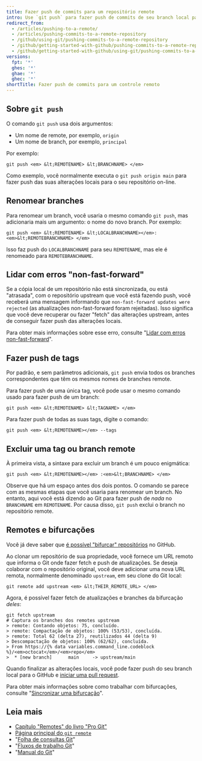 ```yaml
---
title: Fazer push de commits para um repositório remote
intro: Use `git push` para fazer push de commits de seu branch local para um repositório remote.
redirect_from:
  - /articles/pushing-to-a-remote/
  - /articles/pushing-commits-to-a-remote-repository
  - /github/using-git/pushing-commits-to-a-remote-repository
  - /github/getting-started-with-github/pushing-commits-to-a-remote-repository
  - /github/getting-started-with-github/using-git/pushing-commits-to-a-remote-repository
versions:
  fpt: '*'
  ghes: '*'
  ghae: '*'
  ghec: '*'
shortTitle: Fazer push de commits para um controle remoto
---
```


## Sobre `git push`
O comando `git push` usa dois argumentos:

* Um nome de remote, por exemplo, `origin`
* Um nome de branch, por exemplo, `principal`

Por exemplo:

```shell
git push <em> &lt;REMOTENAME> &lt;BRANCHNAME> </em>
```

Como exemplo, você normalmente executa o `git push origin main` para fazer push das suas alterações locais para o seu repositório on-line.

## Renomear branches

Para renomear um branch, você usaria o mesmo comando `git push`, mas adicionaria mais um argumento: o nome do novo branch. Por exemplo:

```shell
git push <em> &lt;REMOTENAME> &lt;LOCALBRANCHNAME></em>:<em>&lt;REMOTEBRANCHNAME> </em>
```

Isso faz push do `LOCALBRANCHNAME` para seu `REMOTENAME`, mas ele é renomeado para `REMOTEBRANCHNAME`.

## Lidar com erros "non-fast-forward"

Se a cópia local de um repositório não está sincronizada, ou está "atrasada", com o repositório upstream que você está fazendo push, você receberá uma mensagem informando que `non-fast-forward updates were rejected` (as atualizações non-fast-forward foram rejeitadas). Isso significa que você deve recuperar ou fazer "fetch" das alterações upstream, antes de conseguir fazer push das alterações locais.

Para obter mais informações sobre esse erro, consulte "[Lidar com erros non-fast-forward](/github/getting-started-with-github/dealing-with-non-fast-forward-errors)".

## Fazer push de tags

Por padrão, e sem parâmetros adicionais, `git push` envia todos os branches correspondentes que têm os mesmos nomes de branches remote.

Para fazer push de uma única tag, você pode usar o mesmo comando usado para fazer push de um branch:

```shell
git push <em> &lt;REMOTENAME> &lt;TAGNAME> </em>
```

Para fazer push de todas as suas tags, digite o comando:

```shell
git push <em> &lt;REMOTENAME></em> --tags
```

## Excluir uma tag ou branch remote

À primeira vista, a sintaxe para excluir um branch é um pouco enigmática:

```shell
git push <em> &lt;REMOTENAME></em> :<em>&lt;BRANCHNAME> </em>
```

Observe que há um espaço antes dos dois pontos. O comando se parece com as mesmas etapas que você usaria para renomear um branch. No entanto, aqui você está dizendo ao Git para fazer push de _nada_ no `BRANCHNAME` em `REMOTENAME`. Por causa disso, `git push` exclui o branch no repositório remote.

## Remotes e bifurcações

Você já deve saber que [é possível "bifurcar" repositórios](https://guides.github.com/overviews/forking/) no GitHub.

Ao clonar um repositório de sua propriedade, você fornece um URL remoto que informa o Git onde fazer fetch e push de atualizações. Se deseja colaborar com o repositório original, você deve adicionar uma nova URL remota, normalmente denominado `upstream`, em seu clone do Git local:

```shell
git remote add upstream <em> &lt;THEIR_REMOTE_URL> </em>
```

Agora, é possível fazer fetch de atualizações e branches da bifurcação *deles*:

```shell
git fetch upstream
# Captura os branches dos remotes upstream
> remote: Contando objetos: 75, concluído.
> remote: Compactação de objetos: 100% (53/53), concluída.
> remote: Total 62 (delta 27), reutilizados 44 (delta 9)
> Descompactação de objetos: 100% (62/62), concluída.
> From https://{% data variables.command_line.codeblock %}/<em>octocat</em>/<em>repo</em>
>  * [new branch]      main     -> upstream/main
```

Quando finalizar as alterações locais, você pode fazer push do seu branch local para o GitHub e [iniciar uma pull request](/articles/about-pull-requests).

Para obter mais informações sobre como trabalhar com bifurcações, consulte "[Sincronizar uma bifurcação](/articles/syncing-a-fork)".

## Leia mais

- [Capítulo "Remotes" do livro "Pro Git"](https://git-scm.com/book/ch5-2.html)
- [Página principal do `git remote`](https://git-scm.com/docs/git-remote.html)
- "[Folha de consultas Git](/articles/git-cheatsheet)"
- "[Fluxos de trabalho Git](/github/getting-started-with-github/git-workflows)"
- "[Manual do Git](https://guides.github.com/introduction/git-handbook/)"
